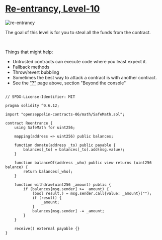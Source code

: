 # [Re-entrancy, Level-10](https://ethernaut.openzeppelin.com/level/0x2a24869323C0B13Dff24E196Ba072dC790D52479)

![re-entrancy](https://ethernaut.openzeppelin.com/imgs/BigLevel10.svg)

The goal of this level is for you to steal all the funds from the contract.

<br>

Things that might help:
- Untrusted contracts can execute code where you least expect it.
- Fallback methods
- Throw/revert bubbling
- Sometimes the best way to attack a contract is with another contract.
- See the ["?"](https://ethernaut.openzeppelin.com/help) page above, section "Beyond the console"

##

```solidity
// SPDX-License-Identifier: MIT

pragma solidity ^0.6.12;

import "openzeppelin-contracts-06/math/SafeMath.sol";

contract Reentrance {
    using SafeMath for uint256;

    mapping(address => uint256) public balances;

    function donate(address _to) public payable {
        balances[_to] = balances[_to].add(msg.value);
    }

    function balanceOf(address _who) public view returns (uint256 balance) {
        return balances[_who];
    }

    function withdraw(uint256 _amount) public {
        if (balances[msg.sender] >= _amount) {
            (bool result,) = msg.sender.call{value: _amount}("");
            if (result) {
                _amount;
            }
            balances[msg.sender] -= _amount;
        }
    }

    receive() external payable {}
}
```
